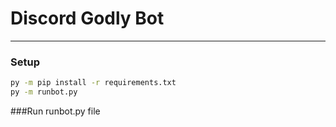 # Discord Godly Bot
---

### Setup

```bash
py -m pip install -r requirements.txt
py -m runbot.py
```
###Run runbot.py file

